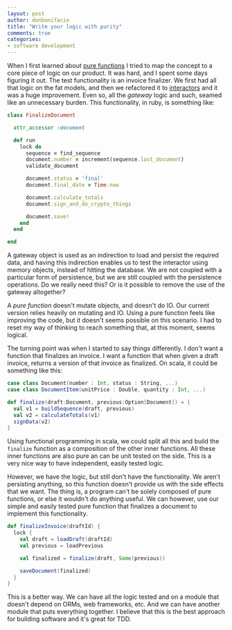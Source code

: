 ```yaml
---
layout: post
author: donbonifacio
title: "Write your logic with purity"
comments: true
categories:
- software development
---
```


When I first learned about [pure functions](http://www.riot-control.net/2014/04/10/pure-functions/)
I tried to map the concept to a core piece of logic on our product. It was hard,
and I spent some days figuring it out. The test functionality is an invoice
finalizer. We first had all that logic on the fat models, and then we refactored
it to [interactors](/2013/12/03/the-almighty-interactor/)
and it was a huge improvement. Even so, all the _gateway_ logic and such, seamed
like an unnecessary burden. This functionality, in ruby, is something like:

``` ruby
class FinalizeDocument

  attr_accessor :document

  def run
    lock do
      sequence = find_sequence
      document.number = increment(sequence.last_document)
      validate_document

      document.status = 'final'
      document.final_date = Time.now

      document.calculate_totals
      document.sign_and_do_crypto_things

      document.save!
    end
  end

end
```

<!-- more -->

A gateway object is used as an indirection to load and persist the required data,
and having this indirection enables us to test the interactor using memory objects,
instead of hitting the database. We are not coupled with a particular form of
persistence, but we are still coupled with the persistence operations. Do we
really need this? Or is it possible to remove the use of the gateway altogether?

A _pure function_ doesn't mutate objects, and doesn't do IO. Our current version
relies heavily on mutating and IO. Using a pure function feels like improving
the code, but it doesn't seems possible on this scenario. I had to reset my way
of thinking to reach something that, at this moment, seems logical.

The turning point was when I started to say things differently. I don't want
a function that finalizes an invoice. I want a function that when given a
draft invoice, returns a version of that invoice as finalized. On scala, it
could be something like this:

``` scala
case class Document(number : Int, status : String, ...)
case class DocumentItem(unitPrice : Double, quantity : Int, ...)

def finalize(draft:Document, previous:Option[Document]) = {
  val v1 = buildSequence(draft, previous)
  val v2 = calculateTotals(v1)
  signData(v2)
}
```

Using functional programming in scala, we could split all this and build the
`finalize` function as a composition of the other inner functions. All these
inner functions are also pure an can be unit tested on the side. This is a very
nice way to have independent, easily tested logic.

However, we have the logic, but still don't have the functionality. We aren't
persisting anything, so this function doesn't provide us with the side effects
that we want. The thing is, a program can't be solely composed of pure functions,
or else it wouldn't do anything useful. We can however, use our simple and
easily tested pure function that finalizes a document to implement this
functionality.

``` scala
def finalizeInvoice(draftId) {
  lock {
    val draft = loadDraft(draftId)
    val previous = loadPrevious

    val finalized = finalize(draft, Some(previous))

    saveDocument(finalized)
  }
}
```

This is a better way. We can have all the logic tested and on a module that
doesn't depend on ORMs, web frameworks, etc. And we can have another module
that puts everything together. I believe that this is the best approach for
building software and it's great for TDD.

